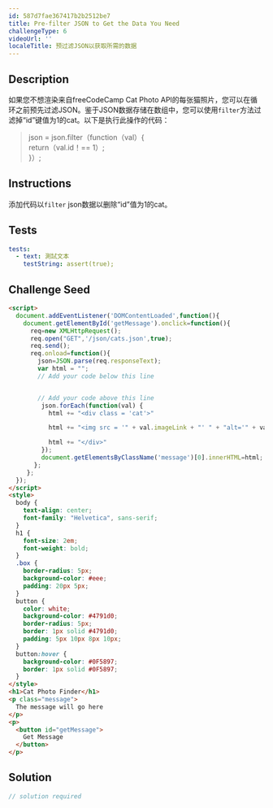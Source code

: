 ```yaml
---
id: 587d7fae367417b2b2512be7
title: Pre-filter JSON to Get the Data You Need
challengeType: 6
videoUrl: ''
localeTitle: 预过滤JSON以获取所需的数据
---
```


## Description
<section id="description">如果您不想渲染来自freeCodeCamp Cat Photo API的每张猫照片，您可以在循环之前预先过滤JSON。鉴于JSON数据存储在数组中，您可以使用<code>filter</code>方法过滤掉“id”键值为1的cat。以下是执行此操作的代码： <blockquote> json = json.filter（function（val）{ <br> return（val.id！== 1）; <br> }）; </blockquote></section>

## Instructions
<section id="instructions">添加代码以<code>filter</code> json数据以删除“id”值为1的cat。 </section>

## Tests
<section id='tests'>

```yml
tests:
  - text: 測試文本
    testString: assert(true);

```

</section>

## Challenge Seed
<section id='challengeSeed'>

<div id='html-seed'>

```html
<script>
  document.addEventListener('DOMContentLoaded',function(){
    document.getElementById('getMessage').onclick=function(){
      req=new XMLHttpRequest();
      req.open("GET",'/json/cats.json',true);
      req.send();
      req.onload=function(){
        json=JSON.parse(req.responseText);
        var html = "";
        // Add your code below this line


        // Add your code above this line
         json.forEach(function(val) {
           html += "<div class = 'cat'>"

           html += "<img src = '" + val.imageLink + "' " + "alt='" + val.altText + "'>"

           html += "</div>"
         });
         document.getElementsByClassName('message')[0].innerHTML=html;
       };
     };
  });
</script>
<style>
  body {
    text-align: center;
    font-family: "Helvetica", sans-serif;
  }
  h1 {
    font-size: 2em;
    font-weight: bold;
  }
  .box {
    border-radius: 5px;
    background-color: #eee;
    padding: 20px 5px;
  }
  button {
    color: white;
    background-color: #4791d0;
    border-radius: 5px;
    border: 1px solid #4791d0;
    padding: 5px 10px 8px 10px;
  }
  button:hover {
    background-color: #0F5897;
    border: 1px solid #0F5897;
  }
</style>
<h1>Cat Photo Finder</h1>
<p class="message">
  The message will go here
</p>
<p>
  <button id="getMessage">
    Get Message
  </button>
</p>

```

</div>



</section>

## Solution
<section id='solution'>

```js
// solution required
```
</section>
